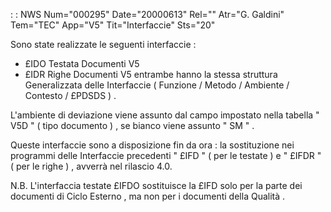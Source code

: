  :  : NWS Num="000295" Date="20000613" Rel="" Atr="G. Galdini" Tem="TEC" App="V5" Tit="Interfaccie" Sts="20"

Sono state realizzate le seguenti interfaccie  : 
   -  £IDO     Testata Documenti V5
   -  £IDR      Righe Documenti V5
entrambe hanno la stessa struttura Generalizzata delle Interfaccie  ( Funzione / Metodo / Ambiente
/ Contesto / £PDSDS ) .

L'ambiente di deviazione viene assunto dal campo impostato nella tabella  " V5D " ( tipo documento
) , se bianco viene assunto " SM " .

Queste interfaccie sono a disposizione fin da ora  :  la sostituzione nei programmi delle Interfaccie
precedenti " £IFD " ( per le testate ) e " £IFDR " ( per le righe ) , avverrà nel rilascio 4.0.

N.B.
L'interfaccia testate £IFDO sostituisce la £IFD solo per la parte dei documenti di Ciclo Esterno ,
ma non per i documenti della Qualità .






